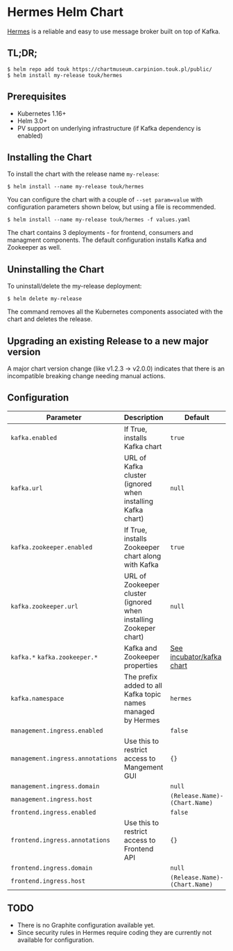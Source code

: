 # Hermes Helm Chart

[Hermes](https://hermes.allegro.tech/) is a reliable and easy to use message broker built on top of Kafka. 

## TL;DR;

```console
$ helm repo add touk https://chartmuseum.carpinion.touk.pl/public/
$ helm install my-release touk/hermes
```

## Prerequisites

* Kubernetes 1.16+
* Helm 3.0+
* PV support on underlying infrastructure (if Kafka dependency is enabled)

## Installing the Chart

To install the chart with the release name `my-release`:

```console
$ helm install --name my-release touk/hermes
```

You can configure the chart with a couple of `--set param=value` with configuration parameters shown below,
but using a file is recommended.

```console
$ helm install --name my-release touk/hermes -f values.yaml
```

The chart contains 3 deployments - for frontend, consumers and managment components.
The default configuration installs Kafka and Zookeeper as well.

## Uninstalling the Chart

To uninstall/delete the my-release deployment:

```console
$ helm delete my-release
```

The command removes all the Kubernetes components associated with the chart and deletes the release.

## Upgrading an existing Release to a new major version

A major chart version change (like v1.2.3 -> v2.0.0) indicates that there is an
incompatible breaking change needing manual actions.

## Configuration

| Parameter                                 | Description                                                           | Default
|-------------------------------------------|-----------------------------------------------------------------------|------------------------
| `kafka.enabled`                           | If True, installs Kafka chart                                         | `true`
| `kafka.url`                               | URL of Kafka cluster (ignored when installing Kafka chart)            | `null`
| `kafka.zookeeper.enabled`                 | If True, installs Zookeeper chart along with Kafka                    | `true`
| `kafka.zookeeper.url`                     | URL of Zookeeper cluster (ignored when installing Zookeper chart)     | `null`
| `kafka.*` `kafka.zookeeper.*`             | Kafka and Zookeeper properties                                        | [See incubator/kafka chart](https://hub.helm.sh/charts/incubator/kafka)
| `kafka.namespace`                         | The prefix added to all Kafka topic names managed by Hermes           | `hermes`
| `management.ingress.enabled`              |                                                                       | `false`
| `management.ingress.annotations`          | Use this to restrict access to Mangement GUI                          | `{}`
| `management.ingress.domain`               |                                                                       | `null`
| `management.ingress.host`                 |                                                                       | `(Release.Name)-(Chart.Name)`
| `frontend.ingress.enabled`                |                                                                       | `false`
| `frontend.ingress.annotations`            | Use this to restrict access to Frontend API                           | `{}`
| `frontend.ingress.domain`                 |                                                                       | `null`
| `frontend.ingress.host`                   |                                                                       | `(Release.Name)-(Chart.Name)`


## TODO

* There is no Graphite configuration available yet.
* Since security rules in Hermes require coding they are currently not available for configuration.  
